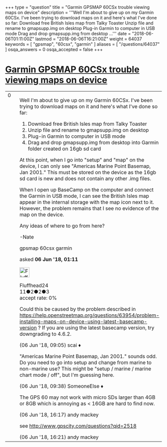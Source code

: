 +++
type = "question"
title = "Garmin GPSMAP 60CSx trouble viewing maps on device"
description = '''Well I&#x27;m about to give up on my Garmin 60CSx. I&#x27;ve been trying to download maps on it and here&#x27;s what I&#x27;ve done so far:  Download free British Isles map from Talky Toaster Unzip file and rename to gmapsupp.img on desktop Plug-in Garmin to computer in USB mode Drag and drop gmapsupp.img from desktop ...'''
date = "2018-06-06T01:11:00Z"
lastmod = "2018-06-06T16:21:00Z"
weight = 64037
keywords = [ "gpsmap", "60csx", "garmin" ]
aliases = [ "/questions/64037" ]
osqa_answers = 0
osqa_accepted = false
+++

<div class="headNormal">

# [Garmin GPSMAP 60CSx trouble viewing maps on device](/questions/64037/garmin-gpsmap-60csx-trouble-viewing-maps-on-device)

</div>

<div id="main-body">

<div id="askform">

<table id="question-table" style="width:100%;">
<colgroup>
<col style="width: 50%" />
<col style="width: 50%" />
</colgroup>
<tbody>
<tr>
<td style="width: 30px; vertical-align: top"><div class="vote-buttons">
<span id="post-64037-upvote" class="ajax-command post-vote up" rel="nofollow" title="I like this post (click again to cancel)"> </span>
<div id="post-64037-score" class="post-score" title="current number of votes">
0
</div>
<span id="post-64037-downvote" class="ajax-command post-vote down" rel="nofollow" title="I dont like this post (click again to cancel)"> </span> <span id="favorite-mark" class="ajax-command favorite-mark" rel="nofollow" title="mark/unmark this question as favorite (click again to cancel)"> </span>
<div id="favorite-count" class="favorite-count">
&#10;</div>
</div></td>
<td><div id="item-right">
<div class="question-body">
<p>Well I'm about to give up on my Garmin 60CSx. I've been trying to download maps on it and here's what I've done so far:</p>
<ol>
<li>Download free British Isles map from Talky Toaster</li>
<li>Unzip file and rename to gmapsupp.img on desktop</li>
<li>Plug-in Garmin to computer in USB mode</li>
<li>Drag and drop gmapsupp.img from desktop into Garmin folder created on 16gb sd card</li>
</ol>
<p>At this point, when I go into "setup" and "map" on the device, I can only see "Americas Marine Point Basemap, Jan 2001." This must be stored on the device as the 16gb sd card is new and does not contain any other .img files.</p>
<p>When I open up BaseCamp on the computer and connect the Garmin in USB mode, I can see the British Isles map appear in the internal storage with the map icon next to it. However, the problem remains that I see no evidence of the map on the device.</p>
<p>Any ideas of where to go from here?</p>
<p>-Nate</p>
</div>
<div id="question-tags" class="tags-container tags">
<span class="post-tag tag-link-gpsmap" rel="tag" title="see questions tagged &#39;gpsmap&#39;">gpsmap</span> <span class="post-tag tag-link-60csx" rel="tag" title="see questions tagged &#39;60csx&#39;">60csx</span> <span class="post-tag tag-link-garmin" rel="tag" title="see questions tagged &#39;garmin&#39;">garmin</span>
</div>
<div id="question-controls" class="post-controls">
&#10;</div>
<div class="post-update-info-container">
<div class="post-update-info post-update-info-user">
<p>asked <strong>06 Jun '18, 01:11</strong></p>
<img src="https://secure.gravatar.com/avatar/ec2df3c2d5c7a9b8725252325e63715e?s=32&amp;d=identicon&amp;r=g" class="gravatar" width="32" height="32" alt="Fluffhead24&#39;s gravatar image" />
<p><span>Fluffhead24</span><br />
<span class="score" title="11 reputation points">11</span><span title="2 badges"><span class="badge1">●</span><span class="badgecount">2</span></span><span title="2 badges"><span class="silver">●</span><span class="badgecount">2</span></span><span title="3 badges"><span class="bronze">●</span><span class="badgecount">3</span></span><br />
<span class="accept_rate" title="Rate of the user&#39;s accepted answers">accept rate:</span> <span title="Fluffhead24 has no accepted answers">0%</span></p>
</div>
</div>
<div id="comments-container-64037" class="comments-container">
<span id="64040"></span>
<div id="comment-64040" class="comment">
<div id="post-64040-score" class="comment-score">
&#10;</div>
<div class="comment-text">
<p>Could this be caused by the problem described in <a href="https://help.openstreetmap.org/questions/63954/problem-installing-maps-on-device-using-latest-basecamp-version">https://help.openstreetmap.org/questions/63954/problem-installing-maps-on-device-using-latest-basecamp-version</a> ? If you are using the latest basecamp version, try downgrading to 4.6.2.</p>
</div>
<div id="comment-64040-info" class="comment-info">
<span class="comment-age">(06 Jun '18, 09:05)</span> <span class="comment-user userinfo">scai ♦</span>
</div>
</div>
<span id="64042"></span>
<div id="comment-64042" class="comment">
<div id="post-64042-score" class="comment-score">
&#10;</div>
<div class="comment-text">
<p>"Americas Marine Point Basemap, Jan 2001." sounds odd. Do you need to go into setup and change from marine to non-marine use? This might be "setup / marine / marine chart mode / off", but I'm guessing here.</p>
</div>
<div id="comment-64042-info" class="comment-info">
<span class="comment-age">(06 Jun '18, 09:38)</span> <span class="comment-user userinfo">SomeoneElse ♦</span>
</div>
</div>
<span id="64055"></span>
<div id="comment-64055" class="comment">
<div id="post-64055-score" class="comment-score">
&#10;</div>
<div class="comment-text">
<p>The GPS 60 may not work with micro SDs larger than 4GB or 8GB which is annoying as &lt; 16GB are hard to find now.</p>
</div>
<div id="comment-64055-info" class="comment-info">
<span class="comment-age">(06 Jun '18, 16:17)</span> <span class="comment-user userinfo">andy mackey</span>
</div>
</div>
<span id="64056"></span>
<div id="comment-64056" class="comment">
<div id="post-64056-score" class="comment-score">
&#10;</div>
<div class="comment-text">
<p>see <a href="http://www.gpscity.com/questions?qid=2518">http://www.gpscity.com/questions?qid=2518</a></p>
</div>
<div id="comment-64056-info" class="comment-info">
<span class="comment-age">(06 Jun '18, 16:21)</span> <span class="comment-user userinfo">andy mackey</span>
</div>
</div>
</div>
<div id="comment-tools-64037" class="comment-tools">
&#10;</div>
<div class="clear">
&#10;</div>
<div id="comment-64037-form-container" class="comment-form-container">
&#10;</div>
<div class="clear">
&#10;</div>
</div></td>
</tr>
</tbody>
</table>

</div>

</div>

